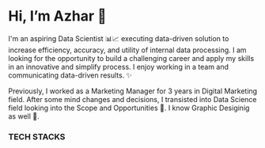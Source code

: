 # Hi, I’m Azhar 👋

I'm an aspiring Data Scientist 📊📈 executing data-driven solution to increase efficiency, accuracy, and utility of internal data processing. I am looking for the opportunity to build a challenging career and apply my skills in an innovative and simplify process. I enjoy working in a team and communicating data-driven results. ✨

Previously, I worked as a Marketing Manager for 3 years in Digital Marketing field. After some mind changes and decisions, I transisted into Data Science field looking into the Scope and Opportunities 🎯. I know Graphic Desiginig as well 🎨.

<h3><b> TECH STACKS </b></h3>
